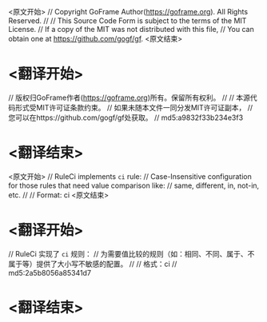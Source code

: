 
<原文开始>
// Copyright GoFrame Author(https://goframe.org). All Rights Reserved.
//
// This Source Code Form is subject to the terms of the MIT License.
// If a copy of the MIT was not distributed with this file,
// You can obtain one at https://github.com/gogf/gf.
<原文结束>

# <翻译开始>
// 版权归GoFrame作者(https://goframe.org)所有。保留所有权利。
//
// 本源代码形式受MIT许可证条款约束。
// 如果未随本文件一同分发MIT许可证副本，
// 您可以在https://github.com/gogf/gf处获取。
// md5:a9832f33b234e3f3
# <翻译结束>


<原文开始>
// RuleCi implements `ci` rule:
// Case-Insensitive configuration for those rules that need value comparison like:
// same, different, in, not-in, etc.
//
// Format: ci
<原文结束>

# <翻译开始>
// RuleCi 实现了 `ci` 规则：
// 为需要值比较的规则（如：相同、不同、属于、不属于等）提供了大小写不敏感的配置。
//
// 格式：ci
// md5:2a5b8056a85341d7
# <翻译结束>

